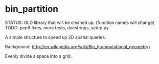 bin_partition
=============

STATUS: OLD library that will be cleaned up.  (function names will change)  
TODO: pep8 fixes, more tests, docstrings, setup.py.

A simple structure to speed up 2D spatial queries.

Background: http://en.wikipedia.org/wiki/Bin_(computational_geometry)

Evenly divide a space into a grid.

